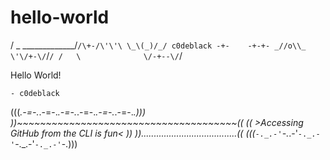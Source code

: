 #       hello-world
  / _ \_____________/`/\+-/\'\'\
\_\(_)/_/ c0deblack -+-    -+-+-
 _//o\\_            \'\/+-\/`/`/
  /   \              \/-+--\/`/ 
  
Hello World!

	- c0deblack
	
(((_.-=-._.-=-._.-=-._.-=-._.-=-._.-=-._.)))
 ))~~~~~~~~~~~~~~~~~~~~~~~~~~~~~~~~~~~~~~(( 
(( >Accessing GitHub from the CLI is fun< ))
 ))......................................(( 
(((`-._.-'`-._.-'`-._.-'`-._.-'`-._.-'`-.)))
